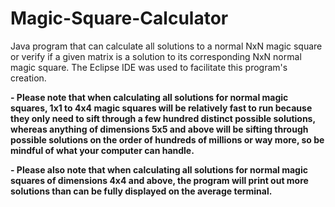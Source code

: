# Magic-Square-Calculator
Java program that can calculate all solutions to a normal NxN magic square or verify if a given matrix is a solution to its corresponding NxN normal magic square. The Eclipse IDE 
was used to facilitate this program's creation.

**- Please note that when calculating all solutions for normal magic squares, 1x1 to 4x4 magic squares will be relatively fast to run because they only need to sift through a few hundred distinct possible solutions, whereas anything of dimensions 5x5 and above will be sifting through possible solutions on the order of hundreds of millions or way more, so be mindful of what your computer can handle.**

**- Please also note that when calculating all solutions for normal magic squares of dimensions 4x4 and above, the program will print out more solutions than can be fully displayed on the average terminal.**
